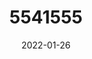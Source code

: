 ---
title: 5541555
date: 2022-01-26
draft: false
name: 甘城なつき
img_url: https://ae05.alicdn.com/kf/Hdfb162901eae44c1bdb35c59a9976c200.png
original_fn: DSCF0454.jpg
tags:
- 甘城なつき

---